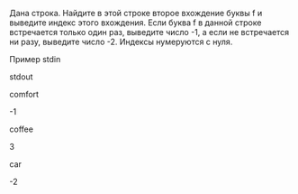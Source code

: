 Дана строка. Найдите в этой строке второе вхождение буквы f и выведите  индекс этого вхождения. Если буква f в данной строке встречается только  один раз, выведите число -1, а если не встречается ни разу, выведите  число -2. Индексы нумеруются с нуля.

Пример
stdin

stdout

comfort

-1

coffee

3

car

-2
